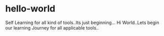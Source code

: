 # hello-world
Self Learning for all kind of tools..Its just beginning...
Hi World..Lets begin our learning Journey for all applicable tools..
